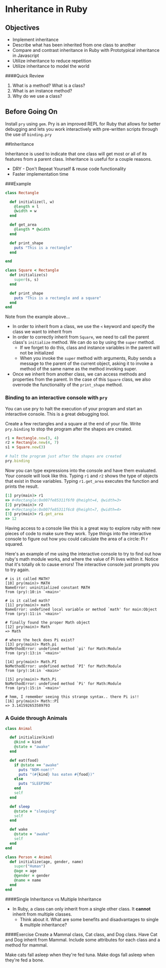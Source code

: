 # Inheritance in Ruby

## Objectives

* Implement inheritance
* Describe what has been inherited from one class to another
* Compare and contrast inheritance in Ruby with Prototypical inheritance in Javascript
* Utilize inheritance to reduce repetition
* Utilize inheritance to model the world

####Quick Review
1. What is a method? What is a class?
2. What is an instance method?
3. Why do we use a class?



## Before Going On

Install `pry` using `gem`. Pry is an improved REPL for Ruby that allows for better debugging and lets you work interactively with pre-written scripts through the use of `binding.pry`

##Inheritance

Inheritance is used to indicate that one class will get most or all of its features from a parent class. Inheritance is useful for a couple reasons.

* DRY - Don't Repeat Yourself & reuse code functionality
* Faster implementation time

###Example

```ruby
class Rectangle

  def initialize(l, w)
    @length = l
    @width = w
  end

  def get_area
    @length * @width
  end

  def print_shape
    puts "This is a rectangle"
  end

end

class Square < Rectangle
  def initialize(s)
    super(s, s)
  end

  def print_shape
    puts "This is a rectangle and a square"
  end
end
```

Note from the example above...

* In order to inherit from a class, we use the `<` keyword and specify the class we want to inherit from
* In order to correctly inherit from `Square`, we need to call the parent class's `initialize` method. We can do so by using the `super` method.
  * If we forget to do this, class and instance variables in the parent will not be initialized
  * When you invoke the `super` method with arguments, Ruby sends a message to the parent of the current object, asking it to invoke a method of the same name as the method invoking super.
* Once we inherit from another class, we can access methods and properties from the parent. In the case of this `Square` class, we also overrode the functionality of the `print_shape` method.

### Binding to an interactive console with `pry`

You can use pry to halt the execution of your program and start an interactive console. This is a great debugging tool.

Create a few rectangles and a square at the end of your file. Write `pry.binding` to stop the program after the shapes
are created. 

```ruby
r1 = Rectangle.new(3, 4)
r2 = Rectangle.new(4, 7)
s1 = Square.new(3)

# halt the program just after the shapes are created
pry.binding
```

Now you can type expressions into the console and have them evaluated. Your console will look like this. Typing `r1` and `r2`
shows the type of objects that exist in those variables. Typing `r1.get_area` executes the function and prints the
result. 

```ruby
[1] pry(main)> r1
=> #<Rectangle:0x007fe85311f6f0 @height=4, @width=3>
[2] pry(main)> r2
=> #<Rectangle:0x007fe85311f6c8 @height=7, @width=4>
[3] pry(main)> r1.get_area
=> 12
```
Having access to a console like this is a great way to explore ruby with new pieces of code to make sure they work.
Type things into the interactive console to figure out how you could calculate the area of a circle: Pi r squared.

Here's an example of me using the interactive console to try to find out how ruby's math module works, and where the
value of Pi lives within it. Notice that it's totally ok to cause errors! The interactive console just prompts you
to try again.

```
# is it called MATH?
[10] pry(main)> MATH
NameError: uninitialized constant MATH
from (pry):10:in `<main>'

# is it called math?
[11] pry(main)> math
NameError: undefined local variable or method `math' for main:Object
from (pry):11:in `<main>'

# finally found the proper Math object
[12] pry(main)> Math
=> Math

# where the heck does Pi exist?
[13] pry(main)> Math.pi
NoMethodError: undefined method `pi' for Math:Module
from (pry):13:in `<main>'

[14] pry(main)> Math.PI
NoMethodError: undefined method `PI' for Math:Module
from (pry):14:in `<main>'

[15] pry(main)> Math.Pi
NoMethodError: undefined method `Pi' for Math:Module
from (pry):15:in `<main>'

# hmm, I remember seeing this strange syntax.. there Pi is!!
[16] pry(main)> Math::PI
=> 3.141592653589793
```


### A Guide through Animals

```ruby
class Animal

  def initialize(kind)
    @kind = kind
    @state = "awake"
  end

  def eat(food)
    if @state == "awake"
      puts "NOM-nom!!"
      puts "(#{kind} has eaten #{food})"
    else
      puts "SLEEPING"
    end
    self
  end

  def sleep
    @state = "sleeping"
    self
  end

  def wake
    @state = "awake"
    self
  end
end

class Person < Animal
  def initialize(age, gender, name)
    super("Human")
    @age = age
    @gender = gender
    @name = name
  end
end
```

####Single Inheritance vs Multiple Inheritance
* In Ruby, a class can only inherit from a single other class. It **cannot** inherit from multiple classes.
  * Think about it. What are some benefits and disadvantages to single & multiple inheritance?

####Exercise
Create a Mammal class, Cat class, and Dog class. Have Cat and Dog inherit from Mammal. Include some attributes for each class and a method for mammal.

Make cats fall asleep when they're fed tuna. Make dogs fall asleep when they're fed a bone. 
